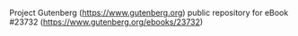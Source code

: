 Project Gutenberg (https://www.gutenberg.org) public repository for eBook #23732 (https://www.gutenberg.org/ebooks/23732)
